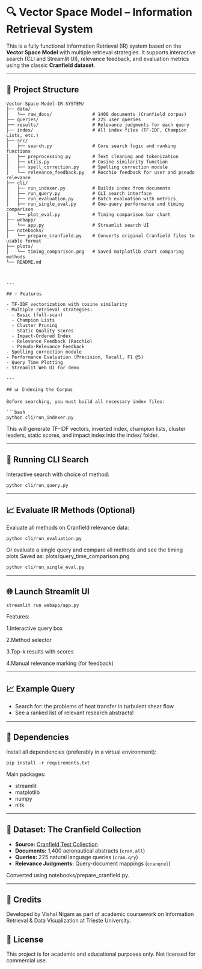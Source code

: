 # 🔍 Vector Space Model – Information Retrieval System

This is a fully functional Information Retrieval (IR) system based on the **Vector Space Model** with multiple retrieval strategies. It supports interactive search (CLI and Streamlit UI), relevance feedback, and evaluation metrics using the classic **Cranfield dataset**.

---

## 📂 Project Structure

```text
Vector-Space-Model-IR-SYSTEM/
├── data/
│   └── raw_docs/               # 1400 documents (Cranfield corpus)
├── queries/                    # 225 user queries
├── results/                    # Relevance judgments for each query
├── index/                      # All index files (TF-IDF, Champion Lists, etc.)
├── src/
│   ├── search.py               # Core search logic and ranking functions
│   ├── preprocessing.py        # Text cleaning and tokenization
│   ├── utils.py                # Cosine similarity function
│   ├── spell_correction.py     # Spelling correction module
│   └── relevance_feedback.py   # Rocchio feedback for user and pseudo relevance
├── cli/
│   ├── run_indexer.py          # Builds index from documents
│   ├── run_query.py            # CLI search interface
│   ├── run_evaluation.py       # Batch evaluation with metrics
│   ├── run_single_eval.py      # One-query performance and timing comparison
│   └── plot_eval.py            # Timing comparison bar chart
├── webapp/
│   └── app.py                  # Streamlit search UI
├── notebooks/
│   └── prepare_cranfield.py    # Converts original Cranfield files to usable format
├── plots/
│   └── timing_comparison.png   # Saved matplotlib chart comparing methods
└── README.md



---

## 💡 Features

- TF-IDF vectorization with cosine similarity
- Multiple retrieval strategies:
  - Basic (full-scan)
  - Champion Lists
  - Cluster Pruning
  - Static Quality Scores
  - Impact-Ordered Index
  - Relevance Feedback (Rocchio)
  - Pseudo-Relevance Feedback
- Spelling correction module
- Performance Evaluation (Precision, Recall, F1 @5)
- Query Time Plotting
- Streamlit Web UI for demo

---

## 📊 Indexing the Corpus

Before searching, you must build all necessary index files:

```bash
python cli/run_indexer.py
```
This will generate TF-IDF vectors, inverted index, champion lists, cluster leaders, static scores, and impact index into the index/ folder.

---

## 🔎 Running CLI Search
Interactive search with choice of method:
```
python cli/run_query.py
```
---

## 📈 Evaluate IR Methods (Optional)
Evaluate all methods on Cranfield relevance data:

```
python cli/run_evaluation.py
```
Or evaluate a single query and compare all methods and see the timing plots
Saved as: plots/query_time_comparison.png

```
python cli/run_single_eval.py
```
---

## 🌐 Launch Streamlit UI

```
streamlit run webapp/app.py
```

Features:

1.Interactive query box

2.Method selector

3.Top-k results with scores

4.Manual relevance marking (for feedback)

---

## 📈 Example Query

* Search for: the problems of heat transfer in turbulent shear flow 
* See a ranked list of relevant research abstracts!

---

## 🧰 Dependencies
Install all dependencies (preferably in a virtual environment):

```
pip install -r requirements.txt
```

Main packages:

* streamlit
* matplotlib
* numpy
* nltk

---

## 📂 Dataset: The Cranfield Collection

* **Source:** [Cranfield Test Collection](http://ir.dcs.gla.ac.uk/resources/test_collections/cran/)
* **Documents:** 1,400 aeronautical abstracts (`cran.all`)
* **Queries:** 225 natural language queries (`cran.qry`)
* **Relevance Judgments:** Query-document mappings (`cranqrel`)

Converted using notebooks/prepare_cranfield.py.

---

## 📌 Credits
Developed by Vishal Nigam as part of academic coursework on Information Retrieval & Data Visualization at Trieste University.

## 📃 License
This project is for academic and educational purposes only. Not licensed for commercial use.







